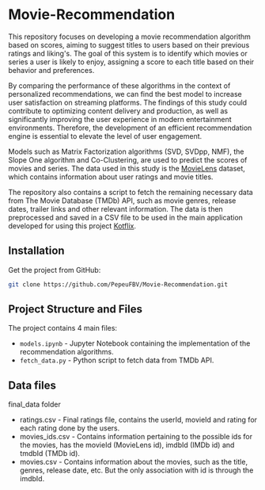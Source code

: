 # Movie-Recommendation

This repository focuses on developing a movie recommendation algorithm based on scores, aiming to suggest titles to users based on their previous ratings and liking's. The goal of this system is to identify which movies or series a user is likely to enjoy, assigning a score to each title based on their behavior and preferences.

By comparing the performance of these algorithms in the context of personalized recommendations, we can find the best model to increase user satisfaction on streaming platforms. The findings of this study could contribute to optimizing content delivery and production, as well as significantly improving the user experience in modern entertainment environments. Therefore, the development of an efficient recommendation engine is essential to elevate the level of user engagement.

Models such as Matrix Factorization algorithms (SVD, SVDpp, NMF), the Slope One algorithm and Co-Clustering, are used to predict the scores of movies and series. The data used in this study is the [MovieLens](https://grouplens.org/datasets/movielens/20m/) dataset, which contains information about user ratings and movie titles.

The repository also contains a script to fetch the remaining necessary data from The Movie Database (TMDb) API, such as movie genres, release dates, trailer links and other relevant information. The data is then preprocessed and saved in a CSV file to be used in the main application developed for using this project [Kotflix](https://github.com/PepeuFBV/KotFlix).

## Installation

Get the project from GitHub:

```bash
git clone https://github.com/PepeuFBV/Movie-Recommendation.git
```

## Project Structure and Files

The project contains 4 main files:

- `models.ipynb` - Jupyter Notebook containing the implementation of the recommendation algorithms.
- `fetch_data.py` - Python script to fetch data from TMDb API.

## Data files

final_data folder
- ratings.csv - Final ratings file, contains the userId, movieId and rating for each rating done by the users.
- movies_ids.csv - Contains information pertaining to the possible ids for the movies, has the movieId (MovieLens id), imdbId (IMDb id) and tmdbId (TMDb id).
- movies.csv - Contains information about the movies, such as the title, genres, release date, etc. But the only association with id is through the imdbId.


















